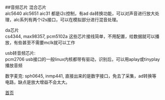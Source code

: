 <!---title:音频芯片-->
<!---keywords:音频芯片,audio,codec-->

##音频芯片
混合芯片  
alc5640 alc5651 aic31 都是i2c控制，有ad da转换功能，可以对声音进行放大处理，alc系列有两个i2s接口，可以在模拟部分进行混音处理。  

da芯片  
cs4344, max98357, pcm5102a 这些芯片接线简单，不用配置，给数据就可以播放，有些甚至不需要mclk就可以工作

usb转音频芯片:  
pcm2706
usb接口的一般linux内核都带有驱动，识别后，可以用aplay或tinyplay播放音频

数字麦克: 
sph0645, inmp441,  直接出来的是数字接口，免去了采集，ad转换等电路，缺点是放大增益不会太大。


[首页](index.html)


